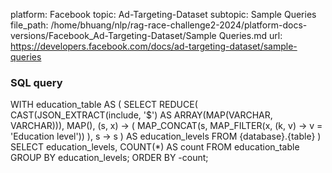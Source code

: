platform: Facebook
topic: Ad-Targeting-Dataset
subtopic: Sample Queries
file_path: /home/bhuang/nlp/rag-race-challenge2-2024/platform-docs-versions/Facebook_Ad-Targeting-Dataset/Sample Queries.md
url: https://developers.facebook.com/docs/ad-targeting-dataset/sample-queries

### SQL query

WITH education\_table AS (
    SELECT
        REDUCE(
            CAST(JSON\_EXTRACT(include, '$') AS ARRAY(MAP(VARCHAR, VARCHAR))),
            MAP(),
            (s, x) -> (
                    MAP\_CONCAT(s, MAP\_FILTER(x, (k, v) -> v = 'Education level'))
                ),
            s -> s
        ) AS education\_levels
    FROM {database}.{table}
)
SELECT
    education\_levels,
    COUNT(\*) AS count
FROM education\_table
GROUP BY
    education\_levels;
ORDER BY
    -count;